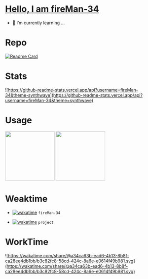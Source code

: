 # [Hello, I am fireMan-34](https://fireman-34.github.io/)
- 🌱 I’m currently learning ...

# Repo
[![Readme Card](https://github-readme-stats.vercel.app/api/pin/?username=fireMan-34&repo=hexo-filter-markdown-auto-indent&theme=synthwave)](https://github.com/fireMan-34/hexo-filter-markdown-auto-indent)

# Stats
![https://github-readme-stats.vercel.app/api?username=fireMan-34&theme-synthwave](https://github-readme-stats.vercel.app/api?username=fireMan-34&theme=synthwave)

# Usage
<img height="160" src="https://github-readme-stats.vercel.app/api/top-langs/?username=fireMan-34&theme=react&hide=html,css,postscript,tex,C++,cmake&count_private=true&show_icons=true&hide_border=true&layout=compact"/>
  
<img height="160" src="https://github-readme-stats.vercel.app/api?username=fireMan-34&count_private=true&show_icons=true&theme=onedark&include_all_commits=true&hide_border=true"/>

# Weaktime

- [![wakatime](https://wakatime.com/badge/user/a34ca63b-ead6-4b13-8b8f-ca28ee4db1bb/project/4791a7b9-444a-4381-807b-bbaea3a58cad.svg)](https://wakatime.com/badge/user/a34ca63b-ead6-4b13-8b8f-ca28ee4db1bb/project/4791a7b9-444a-4381-807b-bbaea3a58cad) `fireMan-34`

- [![wakatime](https://wakatime.com/badge/user/a34ca63b-ead6-4b13-8b8f-ca28ee4db1bb/project/d20969b8-965a-48f6-b080-e49a2ac5e5b8.svg)](https://wakatime.com/badge/user/a34ca63b-ead6-4b13-8b8f-ca28ee4db1bb/project/d20969b8-965a-48f6-b080-e49a2ac5e5b8) `project`



# WorkTime

![https://wakatime.com/share/@a34ca63b-ead6-4b13-8b8f-ca28ee4db1bb/b3c82fc8-58cd-424c-8a6e-e0614f49b981.svg](https://wakatime.com/share/@a34ca63b-ead6-4b13-8b8f-ca28ee4db1bb/b3c82fc8-58cd-424c-8a6e-e0614f49b981.svg)


